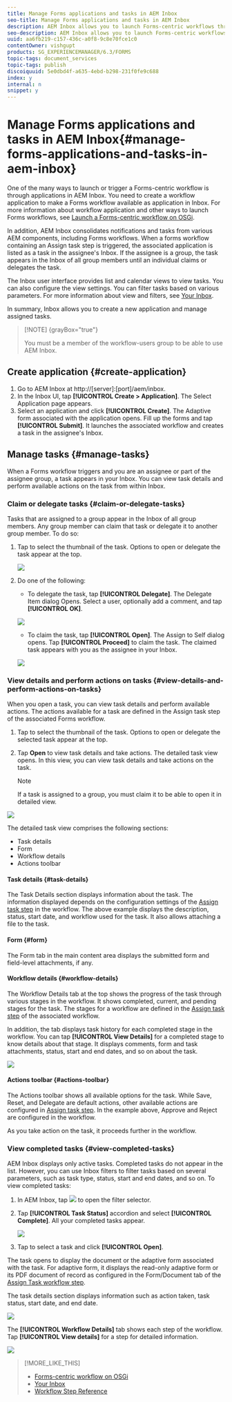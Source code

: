 ```yaml
---
title: Manage Forms applications and tasks in AEM Inbox
seo-title: Manage Forms applications and tasks in AEM Inbox
description: AEM Inbox allows you to launch Forms-centric workflows through submitting applications and manage tasks.
seo-description: AEM Inbox allows you to launch Forms-centric workflows through submitting applications and manage tasks.
uuid: aa6fb219-c157-436c-a0f8-9c8e70fce1c0
contentOwner: vishgupt
products: SG_EXPERIENCEMANAGER/6.3/FORMS
topic-tags: document_services
topic-tags: publish
discoiquuid: 5e0dbd4f-a635-4ebd-b298-231f0fe9c688
index: y
internal: n
snippet: y
---
```


# Manage Forms applications and tasks in AEM Inbox{#manage-forms-applications-and-tasks-in-aem-inbox}

One of the many ways to launch or trigger a Forms-centric workflow is through applications in AEM Inbox. You need to create a workflow application to make a Forms workflow available as application in Inbox. For more information about workflow application and other ways to launch Forms workflows, see [Launch a Forms-centric workflow on OSGi](../../forms/using/aem-forms-workflow.md#launch).

In addition, AEM Inbox consolidates notifications and tasks from various AEM components, including Forms workflows. When a forms workflow containing an Assign task step is triggered, the associated application is listed as a task in the assignee's Inbox. If the assignee is a group, the task appears in the Inbox of all group members until an individual claims or delegates the task.

The Inbox user interface provides list and calendar views to view tasks. You can also configure the view settings. You can filter tasks based on various parameters. For more information about view and filters, see [Your Inbox](../../sites/authoring/using/inbox.md).

In summary, Inbox allows you to create a new application and manage assigned tasks.

>[!NOTE] {grayBox="true"}
>
>You must be a member of the workflow-users group to be able to use AEM Inbox.

## Create application {#create-application}

1. Go to AEM Inbox at http://[server]:[port]/aem/inbox.
1. In the Inbox UI, tap **[!UICONTROL Create > Application]**. The Select Application page appears.
1. Select an application and click **[!UICONTROL Create]**. The Adaptive form associated with the application opens. Fill up the forms and tap **[!UICONTROL Submit]**. It launches the associated workflow and creates a task in the assignee's Inbox.

## Manage tasks {#manage-tasks}

When a Forms workflow triggers and you are an assignee or part of the assignee group, a task appears in your Inbox. You can view task details and perform available actions on the task from within Inbox.

### Claim or delegate tasks {#claim-or-delegate-tasks}

Tasks that are assigned to a group appear in the Inbox of all group members. Any group member can claim that task or delegate it to another group member. To do so:

1. Tap to select the thumbnail of the task. Options to open or delegate the task appear at the top. 

   ![](assets/select-task.png)

1. Do one of the following:

    * To delegate the task, tap **[!UICONTROL Delegate]**. The Delegate Item dialog Opens. Select a user, optionally add a comment, and tap **[!UICONTROL OK]**.

   ![](assets/delegate.png)

    * To claim the task, tap **[!UICONTROL Open]**. The Assign to Self dialog opens. Tap **[!UICONTROL Proceed]** to claim the task. The claimed task appears with you as the assignee in your Inbox.

   ![](assets/claim.png)

### View details and perform actions on tasks {#view-details-and-perform-actions-on-tasks}

When you open a task, you can view task details and perform available actions. The actions available for a task are defined in the Assign task step of the associated Forms workflow.

1. Tap to select the thumbnail of the task. Options to open or delegate the selected task appear at the top. 
1. Tap **Open** to view task details and take actions. The detailed task view opens. In this view, you can view task details and take actions on the task.

   >[!NOTE]
   >
   >If a task is assigned to a group, you must claim it to be able to open it in detailed view.

![](assets/task-details.png)

The detailed task view comprises the following sections:

* Task details
* Form
* Workflow details
* Actions toolbar

#### Task details {#task-details}

The Task Details section displays information about the task. The information displayed depends on the configuration settings of the [Assign task step](../../sites/developing/using/workflows-step-ref.md) in the workflow. The above example displays the description, status, start date, and workflow used for the task. It also allows attaching a file to the task.

#### Form {#form}

The Form tab in the main content area displays the submitted form and field-level attachments, if any.

#### Workflow details {#workflow-details}

The Workflow Details tab at the top shows the progress of the task through various stages in the workflow. It shows completed, current, and pending stages for the task. The stages for a workflow are defined in the [Assign task step](../../sites/developing/using/workflows-step-ref.md) of the associated workflow.

In addition, the tab displays task history for each completed stage in the workflow. You can tap **[!UICONTROL View Details]** for a completed stage to know details about that stage. It displays comments, form and task attachments, status, start and end dates, and so on about the task.

![](assets/workflow-details.png) 

#### Actions toolbar {#actions-toolbar}

The Actions toolbar shows all available options for the task. While Save, Reset, and Delegate are default actions, other available actions are configured in [Assign task step](../../sites/developing/using/workflows-step-ref.md). In the example above, Approve and Reject are configured in the workflow.

As you take action on the task, it proceeds further in the workflow.

### View completed tasks {#view-completed-tasks}

AEM Inbox displays only active tasks. Completed tasks do not appear in the list. However, you can use Inbox filters to filter tasks based on several parameters, such as task type, status, start and end dates, and so on. To view completed tasks:

1. In AEM Inbox, tap ![](assets/toggle-side-panel1.png) to open the filter selector.
1. Tap **[!UICONTROL Task Status]** accordion and select **[!UICONTROL Complete]**. All your completed tasks appear.

   ![](assets/filter-1.png)

1. Tap to select a task and click **[!UICONTROL Open]**.

The task opens to display the document or the adaptive form associated with the task. For adaptive form, it displays the read-only adaptive form or its PDF document of record as configured in the Form/Document tab of the [Assign Task workflow step](../../sites/developing/using/workflows-step-ref.md).

The task details section displays information such as action taken, task status, start date, and end date.

![](assets/completed-task.png)

The **[!UICONTROL Workflow Details]** tab shows each step of the workflow. Tap **[!UICONTROL View details]** for a step for detailed information.

![](assets/completed-task-workflow.png) 
>[!MORE_LIKE_THIS]
>
>* [Forms-centric workflow on OSGi](../../forms/using/aem-forms-workflow.md)
>* [Your Inbox](../../sites/authoring/using/inbox.md)
>* [Workflow Step Reference](../../sites/developing/using/workflows-step-ref.md)
